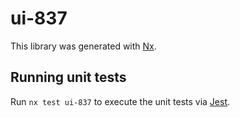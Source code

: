 # ui-837

This library was generated with [Nx](https://nx.dev).

## Running unit tests

Run `nx test ui-837` to execute the unit tests via [Jest](https://jestjs.io).
